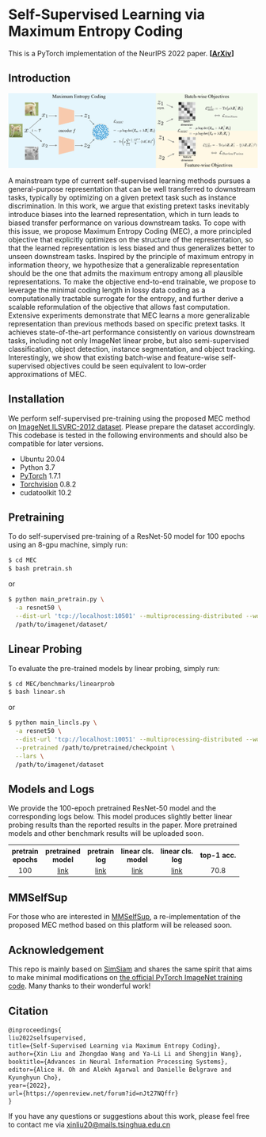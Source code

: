 # Self-Supervised Learning via Maximum Entropy Coding
This is a PyTorch implementation of the NeurIPS 2022 paper. **[[ArXiv](https://arxiv.org/abs/2210.11464)]**

## Introduction

![Teaser](./teaser.png)

A mainstream type of current self-supervised learning methods pursues a general-purpose representation that can be well transferred to downstream tasks, typically by optimizing on a given pretext task such as instance discrimination. In this work, we argue that existing pretext tasks inevitably introduce biases into the learned representation, which in turn leads to biased transfer performance on various downstream tasks. To cope with this issue, we propose Maximum Entropy Coding (MEC), a more principled objective that explicitly optimizes on the structure of the representation, so that the learned representation is less biased and thus generalizes better to unseen downstream tasks. Inspired by the principle of maximum entropy in information theory, we hypothesize that a generalizable representation should be the one that admits the maximum entropy among all plausible representations. To make the objective end-to-end trainable, we propose to leverage the minimal coding length in lossy data coding as a computationally tractable surrogate for the entropy, and further derive a scalable reformulation of the objective that allows fast computation. Extensive experiments demonstrate that MEC learns a more generalizable representation than previous methods based on specific pretext tasks. It achieves state-of-the-art performance consistently on various downstream tasks, including not only ImageNet linear probe, but also semi-supervised classification, object detection, instance segmentation, and object tracking. Interestingly, we show that existing batch-wise and feature-wise self-supervised objectives could be seen equivalent to low-order approximations of MEC.


## Installation

We perform self-supervised pre-training using the proposed MEC method on [ImageNet ILSVRC-2012 dataset](https://www.image-net.org/challenges/LSVRC/2012/). Please prepare the dataset accordingly. This codebase is tested in the following environments and should also be compatible for later versions.

* Ubuntu 20.04
* Python 3.7
* [PyTorch](https://pytorch.org) 1.7.1
* [Torchvision](https://pytorch.org)  0.8.2 
* cudatoolkit 10.2


## Pretraining

To do self-supervised pre-training of a ResNet-50 model for 100 epochs using an 8-gpu machine, simply run:

```bash
$ cd MEC
$ bash pretrain.sh
```
or
```bash
$ python main_pretrain.py \
  -a resnet50 \
  --dist-url 'tcp://localhost:10501' --multiprocessing-distributed --world-size 1 --rank 0 \
  /path/to/imagenet/dataset/
```

## Linear Probing

To evaluate the pre-trained models by linear probing, simply run:

```bash
$ cd MEC/benchmarks/linearprob
$ bash linear.sh
```
or
```bash
$ python main_lincls.py \
  -a resnet50 \
  --dist-url 'tcp://localhost:10051' --multiprocessing-distributed --world-size 1 --rank 0 \
  --pretrained /path/to/pretrained/checkpoint \
  --lars \
  /path/to/imagenet/dataset
```

## Models and Logs

We provide the 100-epoch pretrained ResNet-50 model and the corresponding logs below. This model produces slightly better linear probing results than the reported results in the paper. More pretrained models and other benchmark results will be uploaded soon.
<table><tbody>
<!-- START TABLE -->
<!-- TABLE HEADER -->
<th valign="bottom">pretrain<br/>epochs</th>
<th valign="bottom">pretrained<br/>model</th>
<th valign="bottom">pretrain<br/>log</th>
<th valign="bottom">linear cls.<br/>model</th>
<th valign="bottom">linear cls.<br/>log</th>
<th valign="center">top-1 acc.</th>
<!-- TABLE BODY -->
<tr>
<td align="center">100</td>
<td align="center"><a href="https://drive.google.com/file/d/1h6AeK5_yOpvgzAmD5Otl_5ImK3go_HZa/view?usp=sharing">link</a></td>
<td align="center"><a href="https://drive.google.com/file/d/1QbMe-7CkLhXDDOskEvQP7blblafk5qko/view?usp=sharing">link</a></td>
<td align="center"><a href="https://drive.google.com/file/d/1t7RFzA4w-M9mLmwRjCi_yicTH0i7mysh/view?usp=sharing">link</a></td>
<td align="center"><a href="https://drive.google.com/file/d/1UrcdhSMoY1SUwdykLib5rd6ux7qpdTst/view?usp=sharing">link</a></td>
<td align="center">70.8</td>
</tr>
</tr>
</tbody></table>


## MMSelfSup

For those who are interested in [MMSelfSup](https://github.com/open-mmlab/mmselfsup), a re-implementation of the proposed MEC method based on this platform will be released soon.


## Acknowledgement

This repo is mainly based on [SimSiam](https://github.com/facebookresearch/simsiam) and shares the same spirit that aims to make minimal modifications on [the official PyTorch ImageNet training code](https://github.com/pytorch/examples/tree/master/imagenet). Many thanks to their wonderful work!


## Citation

```
@inproceedings{
liu2022selfsupervised,
title={Self-Supervised Learning via Maximum Entropy Coding},
author={Xin Liu and Zhongdao Wang and Ya-Li Li and Shengjin Wang},
booktitle={Advances in Neural Information Processing Systems},
editor={Alice H. Oh and Alekh Agarwal and Danielle Belgrave and Kyunghyun Cho},
year={2022},
url={https://openreview.net/forum?id=nJt27NQffr}
}
```
If you have any questions or suggestions about this work, please feel free to contact me via xinliu20@mails.tsinghua.edu.cn




